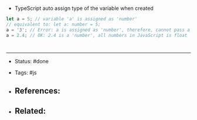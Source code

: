 # 
- TypeScript auto assign type of the variable when created

```ts
let a = 5; // variable 'a' is assigned as 'number'
// equivalent to: let a: number = 5;
a = '3'; // Error: a is assigned as 'number', therefore, cannot pass a string to it
a = 2.4; // OK: 2.4 is a 'number', all numbers in JavaScript is float
```


# 

---
- Status: #done

- Tags: #js

- References:
	- 

- Related:
	- 
